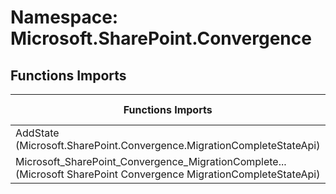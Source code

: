 # Namespace: Microsoft.SharePoint.Convergence

## Functions Imports

Functions Imports | SPO | SP 2019 | SP 2016 | SP 2013
----------|:---:|:-------:|:-------:|:-------:
AddState (Microsoft.SharePoint.Convergence.MigrationCompleteStateApi) | ✅ | ❌ | ❌ | ❌
<span title="Microsoft_SharePoint_Convergence_MigrationCompleteStateApi">Microsoft_SharePoint_Convergence_MigrationComplete...</span> (Microsoft SharePoint Convergence MigrationCompleteStateApi) | ✅ | ❌ | ❌ | ❌